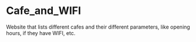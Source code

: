 # Cafe_and_WIFI
Website that lists different cafes and their different parameters, like opening hours, if they have WIFI, etc.
